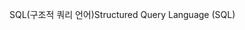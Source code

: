 <span data-ttu-id="9a79c-101">SQL(구조적 쿼리 언어)</span><span class="sxs-lookup"><span data-stu-id="9a79c-101">Structured Query Language (SQL)</span></span>
